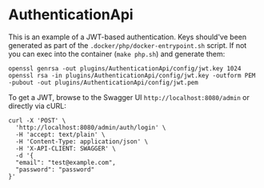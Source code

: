 # AuthenticationApi

This is an example of a JWT-based authentication. Keys should've been generated as part of the
`.docker/php/docker-entrypoint.sh` script. If not you can exec into the container (`make php.sh`) and generate them:

```console
openssl genrsa -out plugins/AuthenticationApi/config/jwt.key 1024
openssl rsa -in plugins/AuthenticationApi/config/jwt.key -outform PEM -pubout -out plugins/AuthenticationApi/config/jwt.pem
```

To get a JWT, browse to the Swagger UI `http://localhost:8080/admin` or directly via cURL:

```console
curl -X 'POST' \
  'http://localhost:8080/admin/auth/login' \
  -H 'accept: text/plain' \
  -H 'Content-Type: application/json' \
  -H 'X-API-CLIENT: SWAGGER' \
  -d '{
  "email": "test@example.com",
  "password": "password"
}'
```
